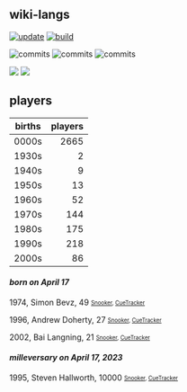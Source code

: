 ## wiki-langs
[![update](https://github.com/dreamerminsk/wiki-langs/actions/workflows/update-tables.yml/badge.svg)](https://github.com/dreamerminsk/wiki-langs/actions/workflows/update-tables.yml)
[![build](https://github.com/dreamerminsk/wiki-langs/actions/workflows/build.yml/badge.svg)](https://github.com/dreamerminsk/wiki-langs/actions/workflows/build.yml)

![commits](https://img.shields.io/github/commit-activity/y/dreamerminsk/wiki-langs)
![commits](https://img.shields.io/github/commit-activity/m/dreamerminsk/wiki-langs)
![commits](https://img.shields.io/github/commit-activity/w/dreamerminsk/wiki-langs)

![](https://img.shields.io/github/languages/code-size/dreamerminsk/wiki-langs)
![](https://img.shields.io/github/repo-size/dreamerminsk/wiki-langs)

## players
| births | players |
| :----: | ------: |
| 0000s | 2665 |
| 1930s | 2 |
| 1940s | 9 |
| 1950s | 13 |
| 1960s | 52 |
| 1970s | 144 |
| 1980s | 175 |
| 1990s | 218 |
| 2000s | 86 |

#### ***born on April 17***
1974, Simon Bevz, 49 <sub><sup>[Snooker](http://www.snooker.org/res/index.asp?player=529), [CueTracker](http://cuetracker.net/Players/simon-bevz/)</sup></sub>

1996, Andrew Doherty, 27 <sub><sup>[Snooker](http://www.snooker.org/res/index.asp?player=1911), [CueTracker](http://cuetracker.net/Players/andrew-doherty/)</sup></sub>

2002, Bai Langning, 21 <sub><sup>[Snooker](http://www.snooker.org/res/index.asp?player=1595), [CueTracker](http://cuetracker.net/Players/bai-langning/)</sup></sub>


#### ***milleversary on April 17, 2023***
1995, Steven Hallworth, 10000 <sub><sup>[Snooker](http://www.snooker.org/res/index.asp?player=605), [CueTracker](http://cuetracker.net/Players/steven-hallworth/)</sup></sub>




